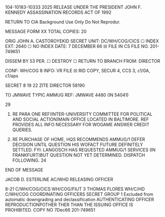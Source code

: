104-10183-10333 2025 RELEASE UNDER THE PRESIDENT JOHN F. KENNEDY ASSASSINATION RECORDS ACT OF 1992

RETURN TO CIA
Background Use Only
Do Not Reprodur.

MESSAGE FORM
XX
TOTAL COPIES: 20

ORIG JOHN A. CASTOROYEKID SECRET
UNIT: DC/WH/COG/CICS ☐ INDEX
EXT: 2640 ☐ NO INDEX
DATE: 7 DECEMBER 66 ☒ FILE IN CS FILE NO. 201-749651

DISSEM BY 53 PER.
☐ DESTROY ☐ RETURN TO BRANCH
FROM: DIRECTOR

CONF: WH/COG 8 INFO: VR FILE ☒ RID COPY, SECUR 4, CCS 3, c1/0A, c1/aps

SECRET 8 19 22 ZITE DIRECTOR 58190

TO JMWAVE
TYPIC AMMUG
REF: JMWAVE 4480 (IN 54041)

29
1. RE PARA ONE REF(INTER-UNIVERSITY COMMITTEE FOR
POLITICAL AND SOCIAL ACTION)MAIN OFFICE LOCATED IN BALTIMORE.
REF PROVIDES ALL INFO NECESSARY FOR WOGAME ANSWER CREDIT
QUERIES.

2. RE PURCHASE OF HOME, HQS RECOMMENDS AMMUG/1 DEFER
DECISION UNTIL QUESTION HIS WOFACT FUTURE DEFINITELY SETTLED.
FYI: LANGOSCH HAS REQUESTED AMMUG/1 SERVICES (IN FRANKFURT)BUT
QUESTION NOT YET DETERMINED. DISPATCH FOLLOWING. 24

END OF MESSAGE

JACOB D. ESTERLINE
AC/WHD
RELEASING OFFICER

8-21
C/WH/COG/CICS
WH/COG/FIUT 3 THOMAS FLORES
WH/C/HD C/WH/COG
COORDINATING OFFICERS
SECRET
GROUP 1
Excluded from automatic
downgrading and
declassification
AUTHENTICATING
OFFICER
REPRODUCTIONPOTHER THER THAN THE ISSUING OFFICE IS PROHIBITED.
COPY NO
7Dec66 201-749651

